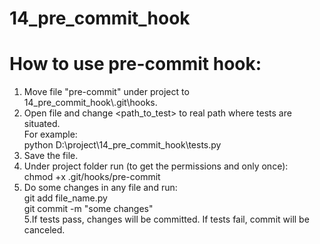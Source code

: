 # 14_pre_commit_hook

# How to use pre-commit hook:<br />
1. Move file "pre-commit" under project to 14_pre_commit_hook\\.git\\hooks.<br />
2. Open file and change \<path_to_test\> to real path where tests are situated.<br />
For example:<br />
python D:\\project\\14_pre_commit_hook\\tests.py<br />
3. Save the file.
3. Under project folder run (to get the permissions and only once):<br />
chmod +x .git/hooks/pre-commit<br />
4. Do some changes in any file and run:<br />
git add file_name.py<br />
git commit -m "some changes"<br />
5.If tests pass, changes will be committed. If tests fail, commit will be canceled.